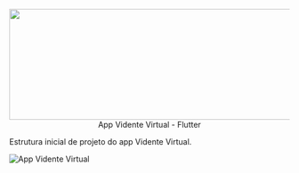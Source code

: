 <p align="center">
  <img width="800" height="200" src="https://avatars.githubusercontent.com/u/67197423?v=4>
</p>

# App Vidente Virtual - Flutter

Estrutura inicial de projeto do app Vidente Virtual.

![App Vidente Virtual](https://github.com/polimorfismo/assets-curso-flutter-e-dart/blob/main/imagens/app-vidente-virtual-flutter.jpg?raw=true)

